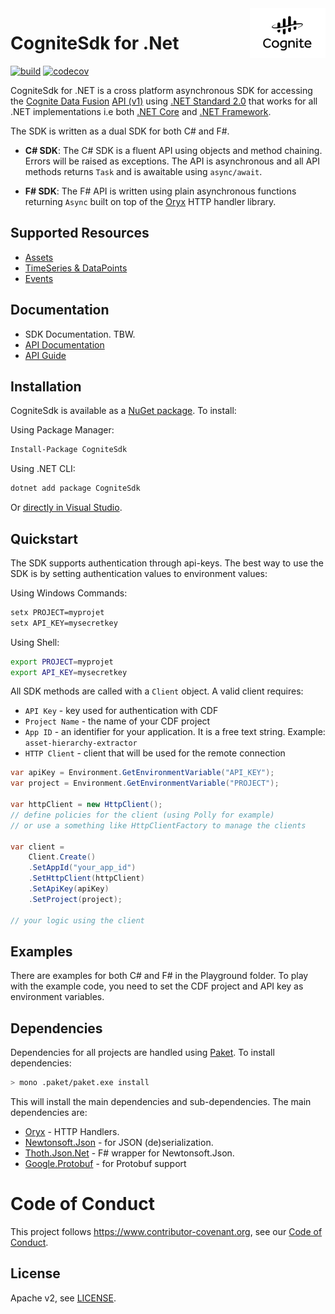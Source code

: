 <a href="https://cognite.com/">
    <img src="./cognite_logo.png" alt="Cognite logo" title="Cognite" align="right" height="80" />
</a>

# CogniteSdk for .Net

[![build](https://webhooks.dev.cognite.ai/build/buildStatus/icon?job=github-builds/cognite-sdk-dotnet/master)](https://jenkins.cognite.ai/job/github-builds/job/cognite-sdk-dotnet/job/master/)
[![codecov](https://codecov.io/gh/cognitedata/cognite-sdk-dotnet/branch/master/graph/badge.svg?token=da8aPB6l9U)](https://codecov.io/gh/cognitedata/cognite-sdk-dotnet)

CogniteSdk for .NET is a cross platform asynchronous SDK for accessing the [Cognite Data Fusion](https://docs.cognite.com/) [API (v1)](https://docs.cognite.com/api/v1/) using [.NET Standard 2.0](https://docs.microsoft.com/en-us/dotnet/standard/net-standard) that works for all .NET implementations i.e both [.NET Core](https://en.wikipedia.org/wiki/.NET_Core) and [.NET Framework](https://en.wikipedia.org/wiki/.NET_Framework).

The SDK is written as a dual SDK for both C# and F#.

- **C# SDK**: The C# SDK is a fluent API using objects and method chaining. Errors will be raised as exceptions. The API is asynchronous and all API methods returns `Task` and is awaitable using `async/await`.

- **F# SDK**: The F# API is written using plain asynchronous functions returning `Async` built on top of the [Oryx](https://github.com/cognitedata/oryx) HTTP handler library.

## Supported Resources

- [Assets](https://docs.cognite.com/api/v1/#tag/Assets)
- [TimeSeries & DataPoints](https://docs.cognite.com/api/v1/#tag/Time-series)
- [Events](https://docs.cognite.com/api/v1/#tag/Events)

## Documentation
* SDK Documentation. TBW.
* [API Documentation](https://doc.cognitedata.com/)
* [API Guide](https://doc.cognitedata.com/guides/api-guide.html)

## Installation

CogniteSdk is available as a [NuGet package](https://www.nuget.org/packages/CogniteSdk/). To install:

Using Package Manager:
```sh
Install-Package CogniteSdk
```

Using .NET CLI:
```sh
dotnet add package CogniteSdk
```

Or [directly in Visual Studio](https://docs.microsoft.com/en-us/nuget/quickstart/install-and-use-a-package-in-visual-studio).

## Quickstart

The SDK supports authentication through api-keys. The best way to use the SDK is by setting authentication values to environment values:

Using Windows Commands:
```cmd
setx PROJECT=myprojet
setx API_KEY=mysecretkey
```

Using Shell:
```sh
export PROJECT=myprojet
export API_KEY=mysecretkey
```

All SDK methods are called with a `Client` object. A valid client requires:
- `API Key` - key used for authentication with CDF
- `Project Name` - the name of your CDF project
- `App ID` - an identifier for your application. It is a free text string. Example: `asset-hierarchy-extractor`
- `HTTP Client` - client that will be used for the remote connection
```c#
var apiKey = Environment.GetEnvironmentVariable("API_KEY");
var project = Environment.GetEnvironmentVariable("PROJECT");

var httpClient = new HttpClient();
// define policies for the client (using Polly for example)
// or use a something like HttpClientFactory to manage the clients

var client =
    Client.Create()
    .SetAppId("your_app_id")
    .SetHttpClient(httpClient)
    .SetApiKey(apiKey)
    .SetProject(project);

// your logic using the client
```

## Examples

There are examples for both C# and F# in the Playground folder. To play with the example code, you need to set the CDF project and API key as environment variables.

## Dependencies

Dependencies for all projects are handled using [Paket](https://fsprojects.github.io/Paket/). To install dependencies:

```sh
> mono .paket/paket.exe install
```

This will install the main dependencies and sub-dependencies. The main dependencies are:

- [Oryx](https://www.nuget.org/packages/Oryx/) - HTTP Handlers.
- [Newtonsoft.Json](https://www.nuget.org/packages/Newtonsoft.Json/12.0.1) - for JSON (de)serialization.
- [Thoth.Json.Net](https://www.nuget.org/packages/Thoth.Json.Net/2.5.0) - F# wrapper for Newtonsoft.Json.
- [Google.Protobuf](https://www.nuget.org/packages/Google.Protobuf) - for Protobuf support

# Code of Conduct

This project follows https://www.contributor-covenant.org, see our [Code of Conduct](https://github.com/cognitedata/cognite-sdk-dotnet/blob/master/CODE_OF_CONDUCT.md).

## License

Apache v2, see [LICENSE](https://github.com/cognitedata/cognite-sdk-dotnet/blob/master/LICENSE).
